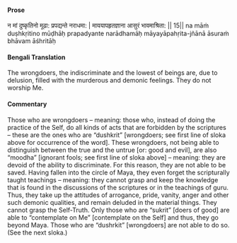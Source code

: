 #### Prose 

न मां दुष्कृतिनो मूढा: प्रपद्यन्ते नराधमा: |
माययापहृतज्ञाना आसुरं भावमाश्रिता: || 15||
na māṁ duṣhkṛitino mūḍhāḥ prapadyante narādhamāḥ
māyayāpahṛita-jñānā āsuraṁ bhāvam āśhritāḥ

 #### Bengali Translation 

The wrongdoers, the indiscriminate and the lowest of beings are, due to delusion, filled with the murderous and demonic feelings. They do not worship Me. 

 #### Commentary 

Those who are wrongdoers – meaning: those who, instead of doing the practice of the Self, do all kinds of acts that are forbidden by the scriptures – these are the ones who are “dushkrit” [wrongdoers; see first line of sloka above for occurrence of the word]. These wrongdoers, not being able to distinguish between the true and the untrue [or: good and evil], are also “moodha” [ignorant fools; see first line of sloka above] – meaning: they are devoid of the ability to discriminate. For this reason, they are not able to be saved. Having fallen into the circle of Maya, they even forget the scripturally taught teachings – meaning: they cannot grasp and keep the knowledge that is found in the discussions of the scriptures or in the teachings of guru. Thus, they take up the attitudes of arrogance, pride, vanity, anger and other such demonic qualities, and remain deluded in the material things. They cannot grasp the Self-Truth. Only those who are “sukrit” [doers of good] are able to “contemplate on Me” [contemplate on the Self] and thus, they go beyond Maya. Those who are “dushrkit” [wrongdoers] are not able to do so. (See the next sloka.) 